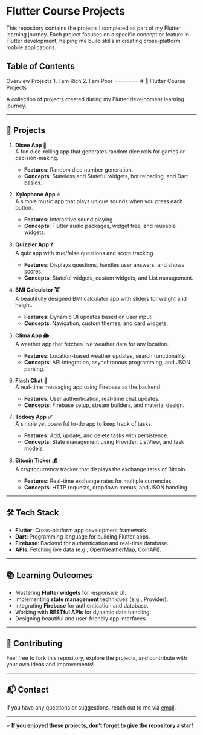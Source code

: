 # Flutter Course Projects
This repository contains the projects I completed as part of my Flutter learning journey. Each project focuses on a specific concept or feature in Flutter development, helping me build skills in creating cross-platform mobile applications.
<h2>Table of Contents</h2>
Overview
Projects
1. I am Rich
2. I am Poor
=======
# 📱 Flutter Course Projects

A collection of projects created during my Flutter development learning journey.

---

## 🌟 Projects  

1. **Dicee App 🎲**  
   A fun dice-rolling app that generates random dice rolls for games or decision-making.  
   - **Features**: Random dice number generation.  
   - **Concepts**: Stateless and Stateful widgets, hot reloading, and Dart basics.  

2. **Xylophone App 🎶**  
   A simple music app that plays unique sounds when you press each button.  
   - **Features**: Interactive sound playing.  
   - **Concepts**: Flutter audio packages, widget tree, and reusable widgets.  

3. **Quizzler App ❓**  
   A quiz app with true/false questions and score tracking.  
   - **Features**: Displays questions, handles user answers, and shows scores.  
   - **Concepts**: Stateful widgets, custom widgets, and List management.  

4. **BMI Calculator 🏋️**  
   A beautifully designed BMI calculator app with sliders for weight and height.  
   - **Features**: Dynamic UI updates based on user input.  
   - **Concepts**: Navigation, custom themes, and card widgets.  

5. **Clima App 🌦️**  
   A weather app that fetches live weather data for any location.  
   - **Features**: Location-based weather updates, search functionality.  
   - **Concepts**: API integration, asynchronous programming, and JSON parsing.  

6. **Flash Chat 💬**  
   A real-time messaging app using Firebase as the backend.  
   - **Features**: User authentication, real-time chat updates.  
   - **Concepts**: Firebase setup, stream builders, and material design.  

7. **Todoey App ✅**  
   A simple yet powerful to-do app to keep track of tasks.  
   - **Features**: Add, update, and delete tasks with persistence.  
   - **Concepts**: State management using Provider, ListView, and task models.  

8. **Bitcoin Ticker 💰**  
   A cryptocurrency tracker that displays the exchange rates of Bitcoin.  
   - **Features**: Real-time exchange rates for multiple currencies.  
   - **Concepts**: HTTP requests, dropdown menus, and JSON handling.  

---

## 🛠️ Tech Stack  

- **Flutter**: Cross-platform app development framework.  
- **Dart**: Programming language for building Flutter apps.  
- **Firebase**: Backend for authentication and real-time database.  
- **APIs**: Fetching live data (e.g., OpenWeatherMap, CoinAPI).  

---

## 📚 Learning Outcomes  

- Mastering **Flutter widgets** for responsive UI.  
- Implementing **state management** techniques (e.g., Provider).  
- Integrating **Firebase** for authentication and database.  
- Working with **RESTful APIs** for dynamic data handling.  
- Designing beautiful and user-friendly app interfaces.


---

## 🤝 Contributing  

Feel free to fork this repository, explore the projects, and contribute with your own ideas and improvements!  

---

## 📬 Contact  

If you have any questions or suggestions, reach out to me via [email](mailto:Sharmaaryan55555@gmail.com).  

---

⭐ **If you enjoyed these projects, don't forget to give the repository a star!** 

